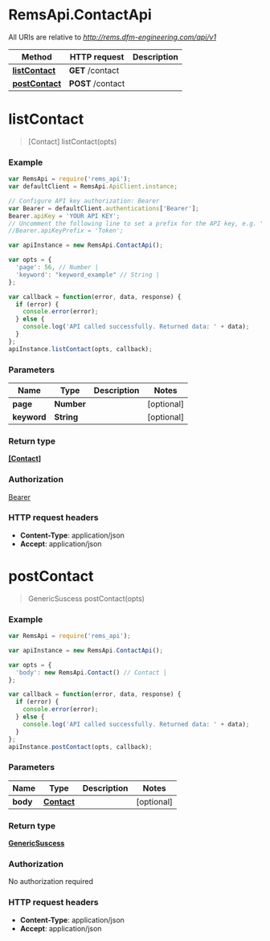 # RemsApi.ContactApi

All URIs are relative to *http://rems.dfm-engineering.com/api/v1*

Method | HTTP request | Description
------------- | ------------- | -------------
[**listContact**](ContactApi.md#listContact) | **GET** /contact | 
[**postContact**](ContactApi.md#postContact) | **POST** /contact | 


<a name="listContact"></a>
# **listContact**
> [Contact] listContact(opts)



### Example
```javascript
var RemsApi = require('rems_api');
var defaultClient = RemsApi.ApiClient.instance;

// Configure API key authorization: Bearer
var Bearer = defaultClient.authentications['Bearer'];
Bearer.apiKey = 'YOUR API KEY';
// Uncomment the following line to set a prefix for the API key, e.g. "Token" (defaults to null)
//Bearer.apiKeyPrefix = 'Token';

var apiInstance = new RemsApi.ContactApi();

var opts = { 
  'page': 56, // Number | 
  'keyword': "keyword_example" // String | 
};

var callback = function(error, data, response) {
  if (error) {
    console.error(error);
  } else {
    console.log('API called successfully. Returned data: ' + data);
  }
};
apiInstance.listContact(opts, callback);
```

### Parameters

Name | Type | Description  | Notes
------------- | ------------- | ------------- | -------------
 **page** | **Number**|  | [optional] 
 **keyword** | **String**|  | [optional] 

### Return type

[**[Contact]**](Contact.md)

### Authorization

[Bearer](../README.md#Bearer)

### HTTP request headers

 - **Content-Type**: application/json
 - **Accept**: application/json

<a name="postContact"></a>
# **postContact**
> GenericSuscess postContact(opts)



### Example
```javascript
var RemsApi = require('rems_api');

var apiInstance = new RemsApi.ContactApi();

var opts = { 
  'body': new RemsApi.Contact() // Contact | 
};

var callback = function(error, data, response) {
  if (error) {
    console.error(error);
  } else {
    console.log('API called successfully. Returned data: ' + data);
  }
};
apiInstance.postContact(opts, callback);
```

### Parameters

Name | Type | Description  | Notes
------------- | ------------- | ------------- | -------------
 **body** | [**Contact**](Contact.md)|  | [optional] 

### Return type

[**GenericSuscess**](GenericSuscess.md)

### Authorization

No authorization required

### HTTP request headers

 - **Content-Type**: application/json
 - **Accept**: application/json

